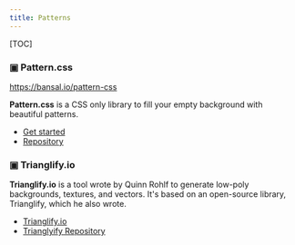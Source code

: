 ```yaml
---
title: Patterns
---
```


[TOC]

### ▣ Pattern.css

<https://bansal.io/pattern-css>

**Pattern.css** is a CSS only library to fill your empty background with
beautiful patterns.

- [Get started](https://bansal.io/pattern-css#installation)
- [Repository](https://github.com/bansal-io/pattern.css)

### ▣ Trianglify.io

**Trianglify.io** is a tool wrote by Quinn Rohlf to generate low-poly
backgrounds, textures, and vectors. It's based on an open-source library,
Trianglify, which he also wrote.

- [Trianglify.io](https://trianglify.io/)
- [Trianglyify Repository](https://github.com/qrohlf/trianglify)

